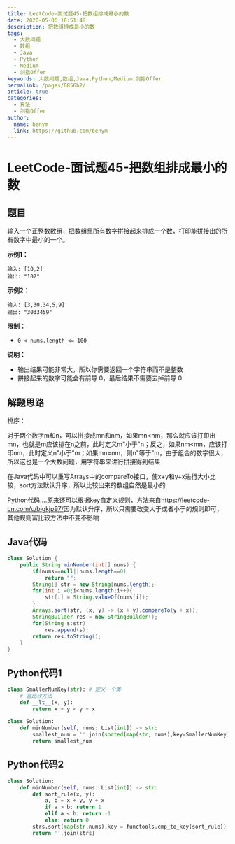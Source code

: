```yaml
---
title: LeetCode-面试题45-把数组排成最小的数
date: 2020-05-06 18:51:48
description: 把数组排成最小的数
tags: 
  - 大数问题
  - 数组
  - Java
  - Python
  - Medium
  - 剑指Offer
keywords: 大数问题,数组,Java,Python,Medium,剑指Offer
permalink: /pages/0856b2/
article: true
categories: 
  - 算法
  - 剑指Offer
author: 
  name: benym
  link: https://github.com/benym
---
```


# LeetCode-面试题45-把数组排成最小的数 

## 题目

输入一个正整数数组，把数组里所有数字拼接起来排成一个数，打印能拼接出的所有数字中最小的一个。

 

**示例1：**

```
输入: [10,2]
输出: "102"
```

**示例2：**

```
输入: [3,30,34,5,9]
输出: "3033459"
```

**限制：**

- `0 < nums.length <= 100`

**说明：**

- 输出结果可能非常大，所以你需要返回一个字符串而不是整数
- 拼接起来的数字可能会有前导 0，最后结果不需要去掉前导 0

## 解题思路

排序：

对于两个数字m和n，可以拼接成mn和nm，如果mn<nm，那么就应该打印出mn，也就是m应该排在n之前，此时定义m"小于"n；反之，如果nm<mn，应该打印nm，此时定义n"小于"m；如果mn=nm，则n"等于"m，由于组合的数字很大，所以这也是一个大数问题，用字符串来进行拼接得到结果

在Java代码中可以重写Arrays中的compareTo接口，使x+y和y+x进行大小比较，sort方法默认升序，所以比较出来的数组自然是最小的

Python代码....原来还可以根据key自定义规则，方法来自<https://leetcode-cn.com/u/bigkjp97/>因为默认升序，所以只需要改变大于或者小于的规则即可，其他规则富比较方法中不变不影响

## Java代码

```java
class Solution {
    public String minNumber(int[] nums) {
        if(nums==null||nums.length==0)
            return "";
        String[] str = new String[nums.length];
        for(int i =0;i<nums.length;i++){
            str[i] = String.valueOf(nums[i]);
        }
        Arrays.sort(str, (x, y) -> (x + y).compareTo(y + x));
        StringBuilder res = new StringBuilder();
        for(String s:str)
            res.append(s);
        return res.toString();
    }
}
```

## Python代码1

```python
class SmallerNumKey(str): # 定义一个类
    # 富比较方法
    def __lt__(x, y):
        return x + y < y + x

class Solution:
    def minNumber(self, nums: List[int]) -> str:
        smallest_num = ''.join(sorted(map(str, nums),key=SmallerNumKey))
        return smallest_num
```

## Python代码2

```python
class Solution:
    def minNumber(self, nums: List[int]) -> str:
        def sort_rule(x, y):
            a, b = x + y, y + x
            if a > b: return 1
            elif a < b: return -1
            else: return 0
        strs.sort(map(str,nums),key = functools.cmp_to_key(sort_rule))
        return ''.join(strs)
```
